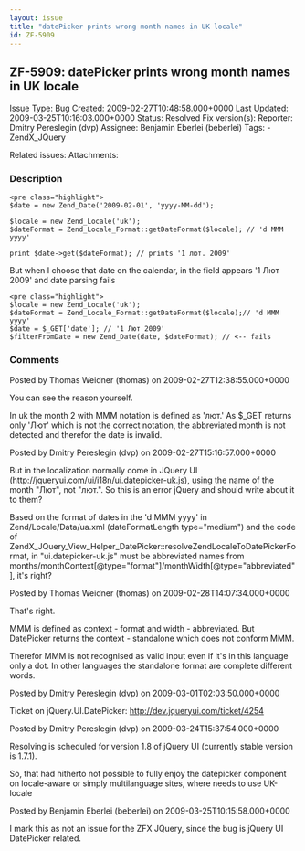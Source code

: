 ```yaml
---
layout: issue
title: "datePicker prints wrong month names in UK locale"
id: ZF-5909
---
```


ZF-5909: datePicker prints wrong month names in UK locale
---------------------------------------------------------

 Issue Type: Bug Created: 2009-02-27T10:48:58.000+0000 Last Updated: 2009-03-25T10:16:03.000+0000 Status: Resolved Fix version(s): 
 Reporter:  Dmitry Pereslegin (dvp)  Assignee:  Benjamin Eberlei (beberlei)  Tags: - ZendX\_JQuery
 
 Related issues: 
 Attachments: 
### Description

 
    <pre class="highlight">
    $date = new Zend_Date('2009-02-01', 'yyyy-MM-dd');
                
    $locale = new Zend_Locale('uk');
    $dateFormat = Zend_Locale_Format::getDateFormat($locale); // 'd MMM yyyy'
    
    print $date->get($dateFormat); // prints '1 лют. 2009'


But when I choose that date on the calendar, in the field appears '1 Лют 2009' and date parsing fails

 
    <pre class="highlight">
    $locale = new Zend_Locale('uk');
    $dateFormat = Zend_Locale_Format::getDateFormat($locale);// 'd MMM yyyy'
    $date = $_GET['date']; // '1 Лют 2009'
    $filterFromDate = new Zend_Date(date, $dateFormat); // <-- fails


 

 

### Comments

Posted by Thomas Weidner (thomas) on 2009-02-27T12:38:55.000+0000

You can see the reason yourself.

In uk the month 2 with MMM notation is defined as 'лют.' As $\_GET returns only 'Лют' which is not the correct notation, the abbreviated month is not detected and therefor the date is invalid.

 

 

Posted by Dmitry Pereslegin (dvp) on 2009-02-27T15:16:57.000+0000

But in the localization normally come in JQuery UI (<http://jqueryui.com/ui/i18n/ui.datepicker-uk.js>), using the name of the month "Лют", not "лют.". So this is an error jQuery and should write about it to them?

Based on the format of dates in the 'd MMM yyyy' in Zend/Locale/Data/ua.xml (dateFormatLength type="medium") and the code of ZendX\_JQuery\_View\_Helper\_DatePicker::resolveZendLocaleToDatePickerFormat, in "ui.datepicker-uk.js" must be abbreviated names from months/monthContext[@type="format"]/monthWidth[@type="abbreviated"], it's right?

 

 

Posted by Thomas Weidner (thomas) on 2009-02-28T14:07:34.000+0000

That's right.

MMM is defined as context - format and width - abbreviated. But DatePicker returns the context - standalone which does not conform MMM.

Therefor MMM is not recognised as valid input even if it's in this language only a dot. In other languages the standalone format are complete different words.

 

 

Posted by Dmitry Pereslegin (dvp) on 2009-03-01T02:03:50.000+0000

Ticket on jQuery.UI.DatePicker: <http://dev.jqueryui.com/ticket/4254>

 

 

Posted by Dmitry Pereslegin (dvp) on 2009-03-24T15:37:54.000+0000

Resolving is scheduled for version 1.8 of jQuery UI (currently stable version is 1.7.1).

So, that had hitherto not possible to fully enjoy the datepicker component on locale-aware or simply multilanguage sites, where needs to use UK-locale

 

 

Posted by Benjamin Eberlei (beberlei) on 2009-03-25T10:15:58.000+0000

I mark this as not an issue for the ZFX JQuery, since the bug is jQuery UI DatePicker related.

 

 